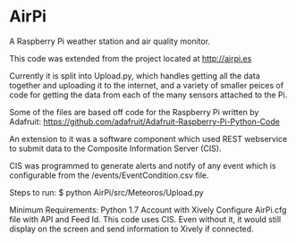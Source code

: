 AirPi
========

A Raspberry Pi weather station and air quality monitor.

This code was extended from the project located at http://airpi.es

Currently it is split into Upload.py, which handles getting all the data together and uploading it to the internet, and a variety of smaller peices of code for getting the data from each of the many sensors attached to the Pi.

Some of the files are based off code for the Raspberry Pi written by Adafruit: https://github.com/adafruit/Adafruit-Raspberry-Pi-Python-Code

An extension to it was a software component which used REST webservice to submit data to the Composite Information Server (CIS).

CIS was programmed to generate alerts and notify of any event which is configurable from the /events/EventCondition.csv file.



Steps to run:
$ python AirPi/src/Meteoros/Upload.py


Minimum Requirements:
	Python 1.7
	Account with Xively
	Configure AirPi.cfg file with API and Feed Id.
	This code uses CIS. Even without it, it would still display on the screen and send information to Xively if connected.
	